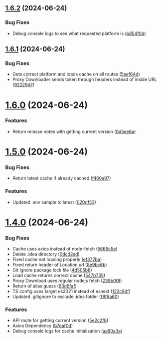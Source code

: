 ## [1.6.2](https://github.com/konotorii/almond/compare/v1.6.1...v1.6.2) (2024-06-24)


### Bug Fixes

* Debug console logs to see what requested platform is ([b854f0d](https://github.com/konotorii/almond/commit/b854f0d86ac3b6012ca95c004f99431568503c07))



## [1.6.1](https://github.com/konotorii/almond/compare/v1.6.0...v1.6.1) (2024-06-24)


### Bug Fixes

* Gets correct platform and loads cache on all routes ([5aef64d](https://github.com/konotorii/almond/commit/5aef64d4e950ba60fcd0055d2aef379d8b9f18c7))
* Proxy Downloader sends token through headers instead of inside URL ([92229d7](https://github.com/konotorii/almond/commit/92229d7965a26d01ed6e32e3a5d84a769e5daa7b))



# [1.6.0](https://github.com/konotorii/almond/compare/v1.5.0...v1.6.0) (2024-06-24)


### Features

* Return release notes with getting current version ([0d5ee6a](https://github.com/konotorii/almond/commit/0d5ee6ad1c64f23f4508b4eea73cf37ddde322fd))



# [1.5.0](https://github.com/konotorii/almond/compare/v1.4.0...v1.5.0) (2024-06-24)


### Bug Fixes

* Return latest cache if already cached ([f460a97](https://github.com/konotorii/almond/commit/f460a97ae4e4da6aefae1da4523f740c25aef697))


### Features

* Updated .env sample to latest ([020df53](https://github.com/konotorii/almond/commit/020df531f4d31cccfebd20a02b662419d49a5888))



# [1.4.0](https://github.com/konotorii/almond/compare/v1.3.0...v1.4.0) (2024-06-24)


### Bug Fixes

* Cache uses axios instead of node-fetch ([5669c5e](https://github.com/konotorii/almond/commit/5669c5eac4beb17e38b6daa65a090c33f4a92514))
* Delete .idea directory ([0dcd2ad](https://github.com/konotorii/almond/commit/0dcd2ad6cc5d3abad4b5321c64d31ae788ff71dc))
* Fixed cache not loading properly ([ef377ba](https://github.com/konotorii/almond/commit/ef377bafac03d8dac88faabefdf17afd2b994139))
* Fixed return header of Location url ([8e9bc6b](https://github.com/konotorii/almond/commit/8e9bc6b2b33397ee196906cc9f1f7a31dcc60742))
* Git ignore package lock file ([4d505b8](https://github.com/konotorii/almond/commit/4d505b801ffbe9c4ab3f6bc4fa61546397395e85))
* Load cache returns correct cache ([547b735](https://github.com/konotorii/almond/commit/547b735bfd8965aa608127bf59d9ca3b86d62f9d))
* Proxy Download uses regular nodejs fetch ([239b0f8](https://github.com/konotorii/almond/commit/239b0f8c4df1201c839141b4d07d49d90d2362b5))
* Return of alias guess ([63d6faf](https://github.com/konotorii/almond/commit/63d6faf0c871973f83cb8efcce9c822b2b2f8b67))
* TS config uses target es2021 instead of esnext ([122c9df](https://github.com/konotorii/almond/commit/122c9df3fb2ceb25cd31ba664e70fccf9025c4b7))
* Updated .gitignore to exclude .idea folder ([f8f6a60](https://github.com/konotorii/almond/commit/f8f6a605428cec8b812d894e2f44f241792a6e7b))


### Features

* API route for getting current version ([5e2c2f8](https://github.com/konotorii/almond/commit/5e2c2f88b3f8375061b5fb14c1dd8a9f4f8133c8))
* Axios Dependency ([b7eaf0d](https://github.com/konotorii/almond/commit/b7eaf0db4865e0536fe21acac2af393364403c11))
* Debug console logs for cache initialization ([aa80a3a](https://github.com/konotorii/almond/commit/aa80a3a7454cd4fcfd4c305f15d4c2b0faffa3d0))



